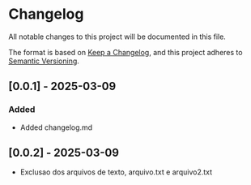 # Changelog

All notable changes to this project will be documented in this file.

The format is based on [Keep a Changelog](https://keepachangelog.com/en/1.1.0/),
and this project adheres to [Semantic Versioning](https://semver.org/spec/v2.0.0.html).

## [0.0.1] - 2025-03-09

### Added

- Added changelog.md

## [0.0.2] - 2025-03-09

- Exclusao dos arquivos de texto, arquivo.txt e arquivo2.txt


